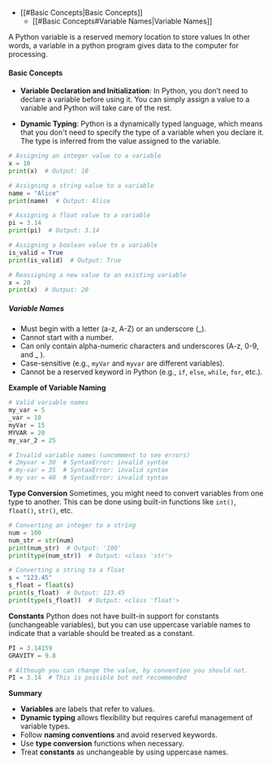 - [[#Basic Concepts|Basic Concepts]]
	- [[#Basic Concepts#Variable Names|Variable Names]]


A Python variable is a reserved memory location to store values In other words, a variable in a python program gives data to the computer for processing.

#### Basic Concepts

- **Variable Declaration and Initialization**: In Python, you don’t need to declare a variable before using it. You can simply assign a value to a variable and Python will take care of the rest.
    
-  **Dynamic Typing**: Python is a dynamically typed language, which means that you don't need to specify the type of a variable when you declare it. The type is inferred from the value assigned to the variable.


``` Python
# Assigning an integer value to a variable
x = 10
print(x)  # Output: 10

# Assigning a string value to a variable
name = "Alice"
print(name)  # Output: Alice

# Assigning a float value to a variable
pi = 3.14
print(pi)  # Output: 3.14

# Assigning a boolean value to a variable
is_valid = True
print(is_valid)  # Output: True

# Reassigning a new value to an existing variable
x = 20
print(x)  # Output: 20

```


##### Variable Names

- Must begin with a letter (a-z, A-Z) or an underscore (_).
- Cannot start with a number.
- Can only contain alpha-numeric characters and underscores (A-z, 0-9, and _ ).
- Case-sensitive (e.g., `myVar` and `myvar` are different variables).
- Cannot be a reserved keyword in Python (e.g., `if`, `else`, `while`, `for`, etc.).

**Example of Variable Naming**
``` Python
# Valid variable names
my_var = 5
_var = 10
myVar = 15
MYVAR = 20
my_var_2 = 25

# Invalid variable names (uncomment to see errors)
# 2myvar = 30  # SyntaxError: invalid syntax
# my-var = 35  # SyntaxError: invalid syntax
# my var = 40  # SyntaxError: invalid syntax
```

**Type Conversion**
Sometimes, you might need to convert variables from one type to another. This can be done using built-in functions like `int()`, `float()`, `str()`, etc.

``` Python
# Converting an integer to a string
num = 100
num_str = str(num)
print(num_str)  # Output: '100'
print(type(num_str))  # Output: <class 'str'>

# Converting a string to a float
s = "123.45"
s_float = float(s)
print(s_float)  # Output: 123.45
print(type(s_float))  # Output: <class 'float'>
```

**Constants**
Python does not have built-in support for constants (unchangeable variables), but you can use uppercase variable names to indicate that a variable should be treated as a constant.

``` Python
PI = 3.14159
GRAVITY = 9.8

# Although you can change the value, by convention you should not.
PI = 3.14  # This is possible but not recommended
```


**Summary**
- **Variables** are labels that refer to values.
- **Dynamic typing** allows flexibility but requires careful management of variable types.
- Follow **naming conventions** and avoid reserved keywords.
- Use **type conversion** functions when necessary.
- Treat **constants** as unchangeable by using uppercase names.